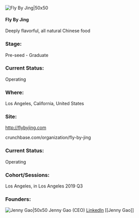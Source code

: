 

![Fly By Jing|50x50](https://apimg.techstars.com/connect/images/image_files/5d2fac70a36c117dd80001f9/original/Screen_Shot_2019-07-17_at_4.15.30_PM.png)

#### Fly By Jing
Deeply flavorful, all natural Chinese food

### Stage: 
Pre-seed - Graduate 

### Current Status: 
Operating

### Where:
Los Angeles, California, United States

### Site:
http://flybyjing.com



crunchbase.com/organization/fly-by-jing

### Current Status: 
Operating

### Cohort/Sessions: 
Los Angeles, in Los Angeles 2019 Q3

### Founders: 

![Jenny Gao|50x50](http://s3.amazonaws.com/ts-accel-connect-uploads/images/image_files/5d1cfdd434a60d0422000025/original/WechatIMG80.jpeg) Jenny Gao (CEO) [LinkedIn](https://linkedin.com/in/jennygao) [[Jenny Gao]]


